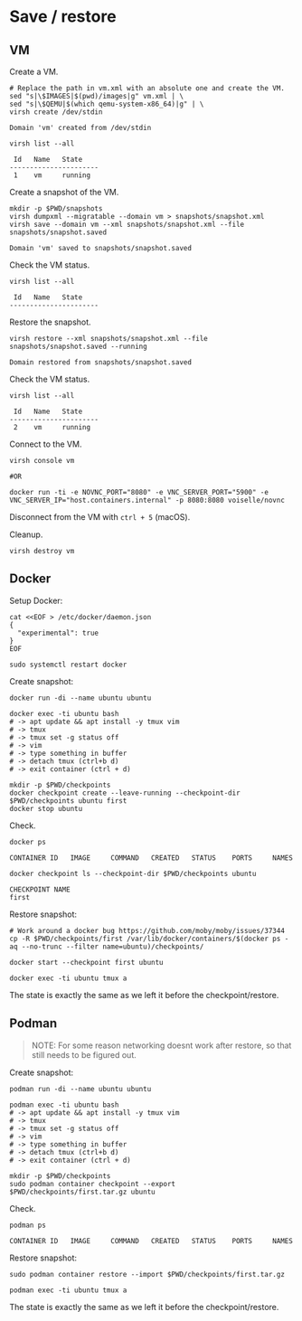 # Save / restore

## VM

Create a VM.

```shell
# Replace the path in vm.xml with an absolute one and create the VM.
sed "s|\$IMAGES|$(pwd)/images|g" vm.xml | \
sed "s|\$QEMU|$(which qemu-system-x86_64)|g" | \
virsh create /dev/stdin

Domain 'vm' created from /dev/stdin
```

```shell
virsh list --all

 Id   Name   State
----------------------
 1    vm     running
```

Create a snapshot of the VM.

```shell
mkdir -p $PWD/snapshots
virsh dumpxml --migratable --domain vm > snapshots/snapshot.xml
virsh save --domain vm --xml snapshots/snapshot.xml --file snapshots/snapshot.saved

Domain 'vm' saved to snapshots/snapshot.saved
```

Check the VM status.

```shell
virsh list --all

 Id   Name   State
----------------------
```

Restore the snapshot.

```shell
virsh restore --xml snapshots/snapshot.xml --file snapshots/snapshot.saved --running

Domain restored from snapshots/snapshot.saved
```

Check the VM status.

```shell
virsh list --all

 Id   Name   State
----------------------
 2    vm     running
```

Connect to the VM.

```shell
virsh console vm

#OR

docker run -ti -e NOVNC_PORT="8080" -e VNC_SERVER_PORT="5900" -e VNC_SERVER_IP="host.containers.internal" -p 8080:8080 voiselle/novnc
```

Disconnect from the VM with `ctrl + 5` (macOS).

Cleanup.

```shell
virsh destroy vm
```

## Docker

Setup Docker:

```shell
cat <<EOF > /etc/docker/daemon.json
{
  "experimental": true
}
EOF

sudo systemctl restart docker
```

Create snapshot:

```shell
docker run -di --name ubuntu ubuntu

docker exec -ti ubuntu bash
# -> apt update && apt install -y tmux vim
# -> tmux
# -> tmux set -g status off
# -> vim
# -> type something in buffer
# -> detach tmux (ctrl+b d)
# -> exit container (ctrl + d)

mkdir -p $PWD/checkpoints
docker checkpoint create --leave-running --checkpoint-dir $PWD/checkpoints ubuntu first
docker stop ubuntu
```

Check.

```shell
docker ps

CONTAINER ID   IMAGE     COMMAND   CREATED   STATUS    PORTS     NAMES
```

```shell
docker checkpoint ls --checkpoint-dir $PWD/checkpoints ubuntu

CHECKPOINT NAME
first
```

Restore snapshot:

```shell
# Work around a docker bug https://github.com/moby/moby/issues/37344
cp -R $PWD/checkpoints/first /var/lib/docker/containers/$(docker ps -aq --no-trunc --filter name=ubuntu)/checkpoints/

docker start --checkpoint first ubuntu

docker exec -ti ubuntu tmux a
```

The state is exactly the same as we left it before the checkpoint/restore.

## Podman

> NOTE: For some reason networking doesnt work after restore, so that still needs to be figured out.

Create snapshot:

```shell
podman run -di --name ubuntu ubuntu

podman exec -ti ubuntu bash
# -> apt update && apt install -y tmux vim
# -> tmux
# -> tmux set -g status off
# -> vim
# -> type something in buffer
# -> detach tmux (ctrl+b d)
# -> exit container (ctrl + d)

mkdir -p $PWD/checkpoints
sudo podman container checkpoint --export $PWD/checkpoints/first.tar.gz ubuntu
```

Check.

```shell
podman ps

CONTAINER ID   IMAGE     COMMAND   CREATED   STATUS    PORTS     NAMES
```

Restore snapshot:

```shell
sudo podman container restore --import $PWD/checkpoints/first.tar.gz

podman exec -ti ubuntu tmux a
```

The state is exactly the same as we left it before the checkpoint/restore.
